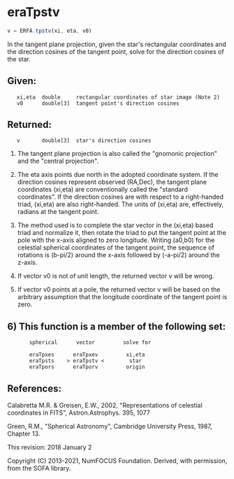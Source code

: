 # eraTpstv

```js
v = ERFA.tpstv(xi, eta, v0)
```

In the tangent plane projection, given the star's rectangular
coordinates and the direction cosines of the tangent point, solve
for the direction cosines of the star.

## Given:
```
   xi,eta  double     rectangular coordinates of star image (Note 2)
   v0      double[3]  tangent point's direction cosines
```

## Returned:
```
   v       double[3]  star's direction cosines
```

1) The tangent plane projection is also called the "gnomonic
   projection" and the "central projection".

2) The eta axis points due north in the adopted coordinate system.
   If the direction cosines represent observed (RA,Dec), the tangent
   plane coordinates (xi,eta) are conventionally called the
   "standard coordinates".  If the direction cosines are with
   respect to a right-handed triad, (xi,eta) are also right-handed.
   The units of (xi,eta) are, effectively, radians at the tangent
   point.

3) The method used is to complete the star vector in the (xi,eta)
   based triad and normalize it, then rotate the triad to put the
   tangent point at the pole with the x-axis aligned to zero
   longitude.  Writing (a0,b0) for the celestial spherical
   coordinates of the tangent point, the sequence of rotations is
   (b-pi/2) around the x-axis followed by (-a-pi/2) around the
   z-axis.

4) If vector v0 is not of unit length, the returned vector v will
   be wrong.

5) If vector v0 points at a pole, the returned vector v will be
   based on the arbitrary assumption that the longitude coordinate
   of the tangent point is zero.

## 6) This function is a member of the following set:

```
       spherical      vector         solve for

       eraTpxes      eraTpxev         xi,eta
       eraTpsts    > eraTpstv <        star
       eraTpors      eraTporv         origin
```

## References:

   Calabretta M.R. & Greisen, E.W., 2002, "Representations of
   celestial coordinates in FITS", Astron.Astrophys. 395, 1077

   Green, R.M., "Spherical Astronomy", Cambridge University Press,
   1987, Chapter 13.

This revision:   2018 January 2

Copyright (C) 2013-2021, NumFOCUS Foundation.
Derived, with permission, from the SOFA library.
